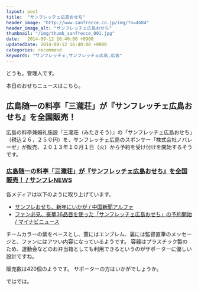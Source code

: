 ```yaml
---
layout: post
title:  "サンフレッチェ広島おせち"
header_image: "http://www.sanfrecce.co.jp/img/?n=4684"
header_image_alt: "サンフレッチェ広島おせち"
thumbnail: "/img/thumb_sanfrecce_001.jpg"
date:   2014-09-12 16:40:00 +0900
updatedDate: 2014-09-12 16:40:00 +0900
categories: recommend
keywords: "サンフレッチェ,サンフレッチェ広島,広島"
---
```


どうも。管理人です。

本日のおせちニュースはこちら。

<!-- more -->

## 広島随一の料亭「三瀧荘」が『サンフレッチェ広島おせち』を全国販売！

広島の料亭兼婚礼施設『三瀧荘（みたきそう）』の「サンフレッチェ広島おせち」（税込２６，２５０円）を、サンフレッチェ広島のスポンサー「株式会社ノバレーゼ」が販売、２０１３年１０月１日（火）から予約を受け付けを開始するそうです。

### [広島随一の料亭「三瀧荘」が『サンフレッチェ広島おせち』を全国販売！ / サンフレNEWS](www.sanfrecce.co.jp/news/release/?n=6505)

各メディアは以下のように取り上げています。

* [サンフレおせち、新年にいかが / 中国新聞アルファ](http://www.chugoku-np.co.jp/local/news/article.php?comment_id=86892&comment_sub_id=0&category_id=112&localfrom=local&category_list=112&pl=6917848419)
* [ファン必見、豪華36品目を使った「サンフレッチェ広島おせち」の予約開始 / マイナビニュース](http://news.mynavi.jp/news/2014/09/11/032/)

チームカラーの紫をベースとし、蓋にはエンブレム、裏には監督直筆のメッセージと、ファンにはアツい内容になっているようです。
容器はプラスチック製のため、運動会などのお弁当箱としても利用できるというのがサポーターに優しい設計ですね。

販売数は420個のようです。
サポーターの方はいかがでしょうか。

ではでは。